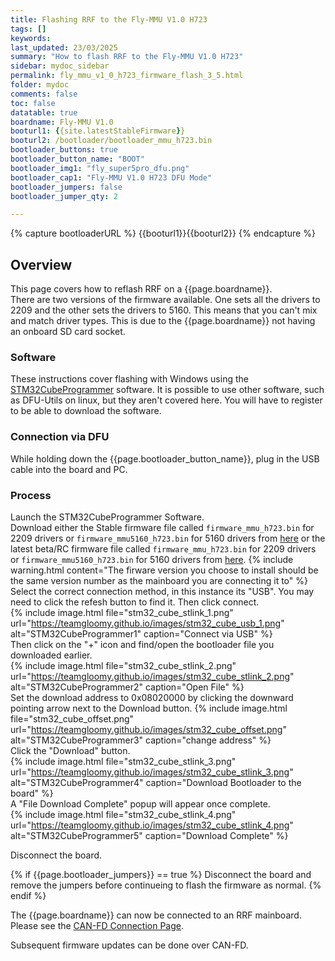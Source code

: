 ```yaml
---
title: Flashing RRF to the Fly-MMU V1.0 H723
tags: []
keywords: 
last_updated: 23/03/2025
summary: "How to flash RRF to the Fly-MMU V1.0 H723"
sidebar: mydoc_sidebar
permalink: fly_mmu_v1_0_h723_firmware_flash_3_5.html
folder: mydoc
comments: false
toc: false
datatable: true
boardname: Fly-MMU V1.0
booturl1: {{site.latestStableFirmware}}
booturl2: /bootloader/bootloader_mmu_h723.bin
bootloader_buttons: true
bootloader_button_name: "BOOT"
bootloader_img1: "fly_super5pro_dfu.png"
bootloader_cap1: "Fly-MMU V1.0 H723 DFU Mode"
bootloader_jumpers: false
bootloader_jumper_qty: 2

---
```


{% capture bootloaderURL %} {{booturl1}}{{booturl2}} {% endcapture %}

## Overview

This page covers how to reflash RRF on a {{page.boardname}}.  
There are two versions of the firmware available. One sets all the drivers to 2209 and the other sets the drivers to 5160. This means that you can't mix and match driver types. This is due to the {{page.boardname}} not having an onboard SD card socket.  

### Software

These instructions cover flashing with Windows using the [STM32CubeProgrammer](https://www.st.com/en/development-tools/stm32cubeprog.html) software. It is possible to use other software, such as DFU-Utils on linux, but they aren't covered here. You will have to register to be able to download the software.  

### Connection via DFU

While holding down the {{page.bootloader_button_name}}, plug in the USB cable into the board and PC.

### Process

Launch the STM32CubeProgrammer Software.  
Download either the Stable firmware file called `firmware_mmu_h723.bin` for 2209 drivers or `firmware_mmu5160_h723.bin` for 5160 drivers from [here]({{site.latestStableFirmware}}/mainboard/fly) or the latest beta/RC firmware file called `firmware_mmu_h723.bin` for 2209 drivers or `firmware_mmu5160_h723.bin` for 5160 drivers from [here]({{site.latestBetaFirmware}}/mainboard/fly).
{% include warning.html content="The firware version you choose to install should be the same version number as the mainboard you are connecting it to" %}
Select the correct connection method, in this instance its "USB". You may need to click the refesh button to find it. Then click connect.  
{% include image.html file="stm32_cube_stlink_1.png" url="https://teamgloomy.github.io/images/stm32_cube_usb_1.png" alt="STM32CubeProgrammer1" caption="Connect via USB" %}  
Then click on the "+" icon and find/open the bootloader file you downloaded earlier.  
{% include image.html file="stm32_cube_stlink_2.png" url="https://teamgloomy.github.io/images/stm32_cube_stlink_2.png" alt="STM32CubeProgrammer2" caption="Open File" %}  
Set the download address to 0x08020000 by clicking the downward pointing arrow next to the Download button.
{% include image.html file="stm32_cube_offset.png" url="https://teamgloomy.github.io/images/stm32_cube_offset.png" alt="STM32CubeProgrammer3" caption="change address" %}  
Click the "Download" button.  
{% include image.html file="stm32_cube_stlink_3.png" url="https://teamgloomy.github.io/images/stm32_cube_stlink_3.png" alt="STM32CubeProgrammer4" caption="Download Bootloader to the board" %}  
A "File Download Complete" popup will appear once complete.  
{% include image.html file="stm32_cube_stlink_4.png" url="https://teamgloomy.github.io/images/stm32_cube_stlink_4.png" alt="STM32CubeProgrammer5" caption="Download Complete" %}  

Disconnect the board.  

{% if {{page.bootloader_jumpers}} == true %}
Disconnect the board and remove the jumpers before continueing to flash the firmware as normal.
{% endif %}

The {{page.boardname}} can now be connected to an RRF mainboard. Please see the [CAN-FD Connection Page](fly_mmu_v1_0_h723_can_fd_3_5.html).

Subsequent firmware updates can be done over CAN-FD.
